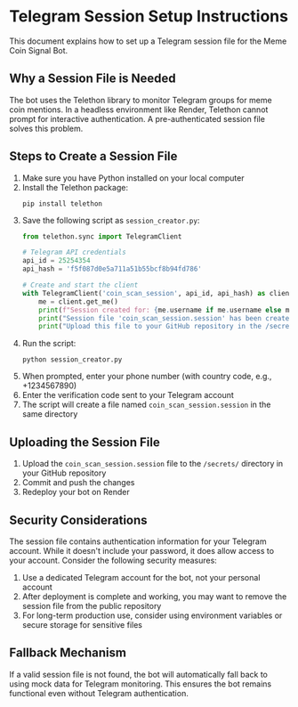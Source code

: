 # Telegram Session Setup Instructions

This document explains how to set up a Telegram session file for the Meme Coin Signal Bot.

## Why a Session File is Needed

The bot uses the Telethon library to monitor Telegram groups for meme coin mentions. In a headless environment like Render, Telethon cannot prompt for interactive authentication. A pre-authenticated session file solves this problem.

## Steps to Create a Session File

1. Make sure you have Python installed on your local computer
2. Install the Telethon package:
   ```
   pip install telethon
   ```
3. Save the following script as `session_creator.py`:
   ```python
   from telethon.sync import TelegramClient

   # Telegram API credentials
   api_id = 25254354
   api_hash = 'f5f087d0e5a711a51b55bcf8b94fd786'

   # Create and start the client
   with TelegramClient('coin_scan_session', api_id, api_hash) as client:
       me = client.get_me()
       print(f"Session created for: {me.username if me.username else me.first_name}")
       print("Session file 'coin_scan_session.session' has been created.")
       print("Upload this file to your GitHub repository in the /secrets/ directory.")
   ```
4. Run the script:
   ```
   python session_creator.py
   ```
5. When prompted, enter your phone number (with country code, e.g., +1234567890)
6. Enter the verification code sent to your Telegram account
7. The script will create a file named `coin_scan_session.session` in the same directory

## Uploading the Session File

1. Upload the `coin_scan_session.session` file to the `/secrets/` directory in your GitHub repository
2. Commit and push the changes
3. Redeploy your bot on Render

## Security Considerations

The session file contains authentication information for your Telegram account. While it doesn't include your password, it does allow access to your account. Consider the following security measures:

1. Use a dedicated Telegram account for the bot, not your personal account
2. After deployment is complete and working, you may want to remove the session file from the public repository
3. For long-term production use, consider using environment variables or secure storage for sensitive files

## Fallback Mechanism

If a valid session file is not found, the bot will automatically fall back to using mock data for Telegram monitoring. This ensures the bot remains functional even without Telegram authentication.
